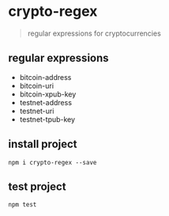 # crypto-regex

> regular expressions for cryptocurrencies

## regular expressions

 - bitcoin-address
 - bitcoin-uri
 - bitcoin-xpub-key
 - testnet-address
 - testnet-uri
 - testnet-tpub-key

## install project

`npm i crypto-regex --save`

## test project

`npm test`